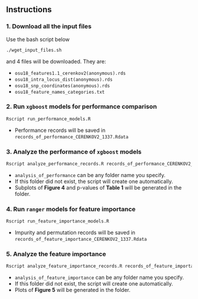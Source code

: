 ## Instructions

### 1. Download all the input files

Use the bash script below

```bash
./wget_input_files.sh
```

and 4 files will be downloaded. They are:

- `osu18_features1.1_cerenkov2(anonymous).rds`
- `osu18_intra_locus_dist(anonymous).rds`
- `osu18_snp_coordinates(anonymous).rds`
- `osu18_feature_names_categories.txt`

### 2. Run `xgboost` models for performance comparison

```bash
Rscript run_performance_models.R
```

- Performance records will be saved in `records_of_performance_CERENKOV2_1337.Rdata`

### 3. Analyze the performance of `xgboost` models

```bash
Rscript analyze_performance_records.R records_of_performance_CERENKOV2_1337.Rdata analysis_of_performance
```

- `analysis_of_performance` can be any folder name you specify.
- If this folder did not exist, the script will create one automatically.
- Subplots of **Figure 4** and p-values of **Table 1** will be generated in the folder.

### 4. Run `ranger` models for feature importance

```bash
Rscript run_feature_importance_models.R
```

- Impurity and permutation records will be saved in `records_of_feature_importance_CERENKOV2_1337.Rdata`

### 5. Analyze the feature importance

```bash
Rscript analyze_feature_importance_records.R records_of_feature_importance_CERENKOV2_1337.Rdata analysis_of_feature_importance
```

- `analysis_of_feature_importance` can be any folder name you specify.
- If this folder did not exist, the script will create one automatically.
- Plots of **Figure 5** will be generated in the folder.